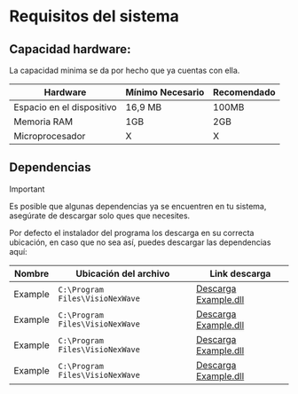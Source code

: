 # Requisitos del sistema

## Capacidad hardware:
La capacidad minima se da por hecho que ya cuentas con ella.

| Hardware | Mínimo Necesario | Recomendado |
|----------|----------|----------|
| Espacio en el dispositivo | 16,9 MB | 100MB |
| Memoria RAM | 1GB | 2GB |
| Microprocesador | X | X |

## Dependencias
>[!IMPORTANT]
>
>Es posible que algunas dependencias ya se encuentren en tu sistema, asegúrate de descargar solo ques que necesites.

Por defecto el instalador del programa los descarga en su correcta ubicación, en caso que no sea así, puedes descargar las dependencias aquí:

| Nombre | Ubicación del archivo | Link descarga |
|----------|----------|----------|
| Example |  `C:\Program Files\VisioNexWave` | [Descarga Example.dll](program/requirements/require.md)|
| Example |  `C:\Program Files\VisioNexWave` | [Descarga Example.dll](program/requirements/require.md)|
| Example |  `C:\Program Files\VisioNexWave` | [Descarga Example.dll](program/requirements/require.md)|
| Example |  `C:\Program Files\VisioNexWave` | [Descarga Example.dll](program/requirements/require.md)|

